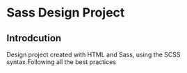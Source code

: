 # Sass Design Project

## Introdcution
Design project created with HTML and Sass, using the SCSS syntax.Following all the best practices